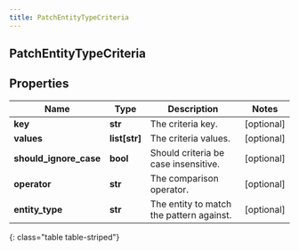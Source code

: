 ```yaml
---
title: PatchEntityTypeCriteria
---
```

## PatchEntityTypeCriteria

## Properties

|Name | Type | Description | Notes|
|------------ | ------------- | ------------- | -------------|
| **key** | **str** | The criteria key. | [optional] |
| **values** | **list[str]** | The criteria values. | [optional] |
| **should_ignore_case** | **bool** | Should criteria be case insensitive. | [optional] |
| **operator** | **str** | The comparison operator. | [optional] |
| **entity_type** | **str** | The entity to match the pattern against. | [optional] |
{: class="table table-striped"}


